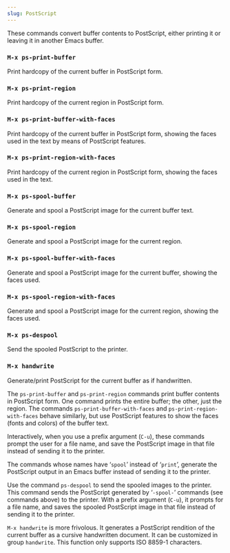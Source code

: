 ```yaml
---
slug: PostScript
---
```


These commands convert buffer contents to PostScript, either printing it or leaving it in another Emacs buffer.

### `M-x ps-print-buffer`

Print hardcopy of the current buffer in PostScript form.

### `M-x ps-print-region`

Print hardcopy of the current region in PostScript form.

### `M-x ps-print-buffer-with-faces`

Print hardcopy of the current buffer in PostScript form, showing the faces used in the text by means of PostScript features.

### `M-x ps-print-region-with-faces`

Print hardcopy of the current region in PostScript form, showing the faces used in the text.

### `M-x ps-spool-buffer`

Generate and spool a PostScript image for the current buffer text.

### `M-x ps-spool-region`

Generate and spool a PostScript image for the current region.

### `M-x ps-spool-buffer-with-faces`

Generate and spool a PostScript image for the current buffer, showing the faces used.

### `M-x ps-spool-region-with-faces`

Generate and spool a PostScript image for the current region, showing the faces used.

### `M-x ps-despool`

Send the spooled PostScript to the printer.

### `M-x handwrite`

Generate/print PostScript for the current buffer as if handwritten.

The `ps-print-buffer` and `ps-print-region` commands print buffer contents in PostScript form. One command prints the entire buffer; the other, just the region. The commands `ps-print-buffer-with-faces` and `ps-print-region-with-faces` behave similarly, but use PostScript features to show the faces (fonts and colors) of the buffer text.

Interactively, when you use a prefix argument (`C-u`), these commands prompt the user for a file name, and save the PostScript image in that file instead of sending it to the printer.

The commands whose names have ‘`spool`’ instead of ‘`print`’, generate the PostScript output in an Emacs buffer instead of sending it to the printer.

Use the command `ps-despool` to send the spooled images to the printer. This command sends the PostScript generated by ‘`-spool-`’ commands (see commands above) to the printer. With a prefix argument (`C-u`), it prompts for a file name, and saves the spooled PostScript image in that file instead of sending it to the printer.

`M-x handwrite` is more frivolous. It generates a PostScript rendition of the current buffer as a cursive handwritten document. It can be customized in group `handwrite`. This function only supports ISO 8859-1 characters.
